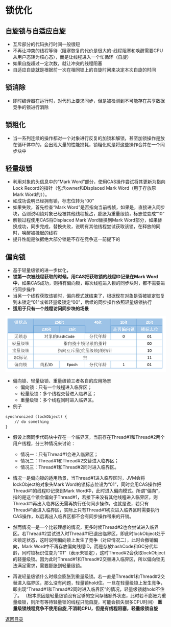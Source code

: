 # 锁优化
## 自旋锁与自适应自旋
* 互斥部分的代码执行时间一般很短
* 不再让冲突的线程等待（阻塞恢复的代价是很大的-线程阻塞和唤醒需要CPU从用户态转为核心态），而是让线程进入一个忙循环（自旋）
* 如果自旋超过一定次数，就让冲突的线程阻塞
* 自适应自旋就是根据前一次在相同锁上的自旋时间来决定本次自旋的时间

## 锁消除
* 即时编译器在运行时，对代码上要求同步，但是被检测到不可能存在共享数据竞争的锁进行消除

## 锁粗化
* 当一系列连续的操作都对一个对象进行反复的加锁和解锁，甚至加锁操作是放在循环体中的，会出现大量的性能损耗，锁粗化就是将这些操作合并在一个同步块中

## 轻量级锁
* 利用对象的头信息中的“Mark Word”部分，使用CAS操作尝试将其更新为指向Lock Record的指针（包含owner和Displaced Mark Word（用于存放原Mark Word的））。
* 如成功说明已经拥有锁，标志位转为“00”
* 如果失败，首先检查“Mark Word”是否指向当前栈帧，如果是，直接进入同步块，否则说明锁对象已经被其他线程抢占，膨胀为重量级锁，标志位变成“10”
* 解锁过程使用CAS将Displaced Mark Word替换到Mark Word部分，如果替换成功，同步完成，替换失败，说明有其他线程尝试获取该锁，在释放的同时，唤醒被挂起的线程
* 提升性能是依据绝大部分锁是不存在竞争这一前提下的

## 偏向锁
* 基于轻量级锁的进一步优化，
* **锁第一次被线程获取的时候，用CAS把获取锁的线程ID记录在Mark Word中**，如果CAS成功，则持有偏向锁，每次线程进入锁的同步块时，都不需要进行同步操作
* 当另一个线程获取该锁时，偏向模式就结束了，根据现在对象是否被锁定恢复到未锁定“01”或者轻量级锁定“00”，后续的同步操作依照轻量级锁执行
* **适用于只有一个线程访问同步块的场景**

![](./img/lock_optimization_1.png)

* 偏向锁、轻量级锁、重量级锁三者各自的应用场景
    * 偏向锁：只有一个线程进入临界区；
    * 轻量级锁：多个线程交替进入临界区；
    * 重量级锁：多个线程同时进入临界区。
* 例子
```
synchronized (lockObject) {
    // do something
}
```
* 假设上面同步代码块中存在一个临界区，当前存在Thread#1和Thread#2两个用户线程，分三种情况来讨论：
    * 情况一：只有Thread#1会进入临界区；
    * 情况二：Thread#1和Thread#2交替进入临界区；
    * 情况三：Thread#1和Thread#2同时进入临界区。
* 情况一是偏向锁的适用场景，当Thread#1进入临界区时，JVM会将lockObject的对象头Mark Word的锁标志位设为“01”，同时会用CAS操作把Thread#1的线程ID记录到Mark Word中，此时进入偏向模式。所谓“偏向”，指的是这个锁会偏向于Thread#1，若接下来没有其他线程进入临界区，则Thread#1再出入临界区无需再执行任何同步操作。也就是说，若只有Thread#1会进入临界区，实际上只有Thread#1初次进入临界区时需要执行CAS操作，以后再出入临界区都不会有同步操作带来的开销。

* 然而情况一是一个比较理想的情况，更多时候Thread#2也会尝试进入临界区。若Thread#2尝试进入时Thread#1已退出临界区，即此时lockObject处于未锁定状态，这时说明偏向锁上发生了竞争（对应情况二），此时会撤销偏向，Mark Word中不再存放偏向线程ID，而是存放hashCode和GC分代年龄，同时锁标识位变为“01”（表示未锁定），这时Thread#2会获取lockObject的轻量级锁。因为此时Thread#1和Thread#2交替进入临界区，所以偏向锁无法满足需求，需要膨胀到轻量级锁。

* 再说轻量级锁什么时候会膨胀到重量级锁。若一直是Thread#1和Thread#2交替进入临界区，那么没有问题，轻量锁hold住。一旦在轻量级锁上发生竞争，即出现“Thread#1和Thread#2同时进入临界区”的情况，轻量级锁就hold不住了。 （根本原因是轻量级锁没有足够的空间存储额外状态，此时若不膨胀为重量级锁，则所有等待轻量锁的线程只能自旋，可能会损失很多CPU时间）
**重量级锁线程竞争不使用自旋,不消耗CPU，但是有线程阻塞，轻量级锁自旋**

[返回目录](../CONTENTS.md)